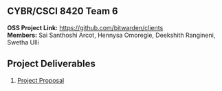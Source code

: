 ## CYBR/CSCI 8420 Team 6
**OSS Project Link:** https://github.com/bitwarden/clients  
**Members:** Sai Santhoshi Arcot, Hennysa Omoregie, Deekshith Rangineni, Swetha Ulli
## Project Deliverables
1. [Project Proposal](https://github.com/ysabum/Software-Assurance/blob/main/Project_Proposal.md)
